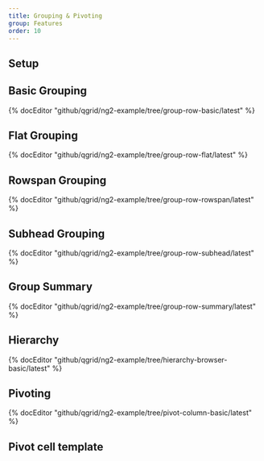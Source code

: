 ```yaml
---
title: Grouping & Pivoting
group: Features
order: 10
---
```


## Setup

## Basic Grouping

{% docEditor "github/qgrid/ng2-example/tree/group-row-basic/latest" %}

## Flat Grouping

{% docEditor "github/qgrid/ng2-example/tree/group-row-flat/latest" %}

## Rowspan Grouping

{% docEditor "github/qgrid/ng2-example/tree/group-row-rowspan/latest" %}

## Subhead Grouping

{% docEditor "github/qgrid/ng2-example/tree/group-row-subhead/latest" %}

## Group Summary

{% docEditor "github/qgrid/ng2-example/tree/group-row-summary/latest" %}

## Hierarchy

{% docEditor "github/qgrid/ng2-example/tree/hierarchy-browser-basic/latest" %}

## Pivoting

{% docEditor "github/qgrid/ng2-example/tree/pivot-column-basic/latest" %}

## Pivot cell template
